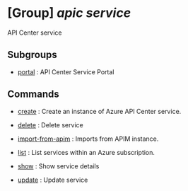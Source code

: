 # [Group] _apic service_

API Center service

## Subgroups

- [portal](/Commands/apic/service/portal/readme.md)
: API Center Service Portal

## Commands

- [create](/Commands/apic/service/_create.md)
: Create an instance of Azure API Center service.

- [delete](/Commands/apic/service/_delete.md)
: Delete service

- [import-from-apim](/Commands/apic/service/_import-from-apim.md)
: Imports from APIM instance.

- [list](/Commands/apic/service/_list.md)
: List services within an Azure subscription.

- [show](/Commands/apic/service/_show.md)
: Show service details

- [update](/Commands/apic/service/_update.md)
: Update service

